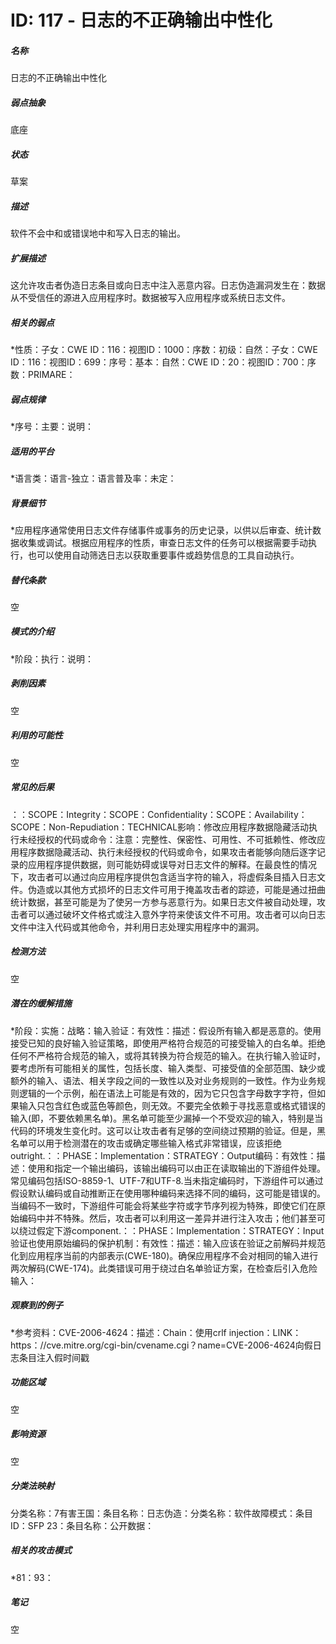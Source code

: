 # ID: 117 - 日志的不正确输出中性化
<h5>名称</h5>日志的不正确输出中性化
<h5>弱点抽象</h5>底座
<h5>状态</h5>草案
<h5>描述</h5>软件不会中和或错误地中和写入日志的输出。
<h5>扩展描述</h5>这允许攻击者伪造日志条目或向日志中注入恶意内容。日志伪造漏洞发生在：数据从不受信任的源进入应用程序时。数据被写入应用程序或系统日志文件。
<h5>相关的弱点</h5>*性质：子女：CWE ID：116：视图ID：1000：序数：初级：自然：子女：CWE ID：116：视图ID：699：序号：基本：自然：CWE ID：20：视图ID：700：序数：PRIMARE：
<h5>弱点规律</h5>*序号：主要：说明：
<h5>适用的平台</h5>*语言类：语言-独立：语言普及率：未定：
<h5>背景细节</h5>*应用程序通常使用日志文件存储事件或事务的历史记录，以供以后审查、统计数据收集或调试。根据应用程序的性质，审查日志文件的任务可以根据需要手动执行，也可以使用自动筛选日志以获取重要事件或趋势信息的工具自动执行。
<h5>替代条款</h5>空
<h5>模式的介绍</h5>*阶段：执行：说明：
<h5>剥削因素</h5>空
<h5>利用的可能性</h5>空
<h5>常见的后果</h5>：：SCOPE：Integrity：SCOPE：Confidentiality：SCOPE：Availability：SCOPE：Non-Repudiation：TECHNICAL影响：修改应用程序数据隐藏活动执行未经授权的代码或命令：注意：完整性、保密性、可用性、不可抵赖性、修改应用程序数据隐藏活动、执行未经授权的代码或命令，如果攻击者能够向随后逐字记录的应用程序提供数据，则可能妨碍或误导对日志文件的解释。在最良性的情况下，攻击者可以通过向应用程序提供包含适当字符的输入，将虚假条目插入日志文件。伪造或以其他方式损坏的日志文件可用于掩盖攻击者的踪迹，可能是通过扭曲统计数据，甚至可能是为了使另一方参与恶意行为。如果日志文件被自动处理，攻击者可以通过破坏文件格式或注入意外字符来使该文件不可用。攻击者可以向日志文件中注入代码或其他命令，并利用日志处理实用程序中的漏洞。
<h5>检测方法</h5>空
<h5>潜在的缓解措施</h5>*阶段：实施：战略：输入验证：有效性：描述：假设所有输入都是恶意的。使用接受已知的良好输入验证策略，即使用严格符合规范的可接受输入的白名单。拒绝任何不严格符合规范的输入，或将其转换为符合规范的输入。在执行输入验证时，要考虑所有可能相关的属性，包括长度、输入类型、可接受值的全部范围、缺少或额外的输入、语法、相关字段之间的一致性以及对业务规则的一致性。作为业务规则逻辑的一个示例，船在语法上可能是有效的，因为它只包含字母数字字符，但如果输入只包含红色或蓝色等颜色，则无效。不要完全依赖于寻找恶意或格式错误的输入(即，不要依赖黑名单)。黑名单可能至少漏掉一个不受欢迎的输入，特别是当代码的环境发生变化时。这可以让攻击者有足够的空间绕过预期的验证。但是，黑名单可以用于检测潜在的攻击或确定哪些输入格式非常错误，应该拒绝outright.：：PHASE：Implementation：STRATEGY：Output编码：有效性：描述：使用和指定一个输出编码，该输出编码可以由正在读取输出的下游组件处理。常见编码包括ISO-8859-1、UTF-7和UTF-8.当未指定编码时，下游组件可以通过假设默认编码或自动推断正在使用哪种编码来选择不同的编码，这可能是错误的。当编码不一致时，下游组件可能会将某些字符或字节序列视为特殊，即使它们在原始编码中并不特殊。然后，攻击者可以利用这一差异并进行注入攻击；他们甚至可以绕过假定下游component.：：PHASE：Implementation：STRATEGY：Input验证也使用原始编码的保护机制：有效性：描述：输入应该在验证之前解码并规范化到应用程序当前的内部表示(CWE-180)。确保应用程序不会对相同的输入进行两次解码(CWE-174)。此类错误可用于绕过白名单验证方案，在检查后引入危险输入：
<h5>观察到的例子</h5>*参考资料：CVE-2006-4624：描述：Chain：使用crlf injection：LINK：https：//cve.mitre.org/cgi-bin/cvename.cgi？name=CVE-2006-4624向假日志条目注入假时间戳
<h5>功能区域</h5>空
<h5>影响资源</h5>空
<h5>分类法映射</h5>分类名称：7有害王国：条目名称：日志伪造：分类名称：软件故障模式：条目ID：SFP 23：条目名称：公开数据：
<h5>相关的攻击模式</h5>*81：93：
<h5>笔记</h5>空

